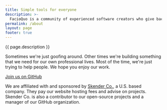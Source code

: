 ```yaml
---
title: Simple tools for everyone
description: >-
  FacioQuo is a community of experienced software creators who give back through open-source works.  We build simple online tools and microsites that people love.
permalink: /about
layout: page
footer: true
---
```


{{ page.description }}

Sometimes we're just goofing around.  Other times we're building something that we need for our own professional lives.  Most of the time, we're just trying to help people.  We hope you enjoy our work.

<p><a button class="fq-button" href="https://github.com/facioquo">Join us on GitHub</a></p>

We are affiliated with and sponsored by [Skender Co.](https://skenderco.com), a U.S. based company.  They pay our website hosting fees and advise on projects.  Skender Co. is also a contributor to our open-source projects and a manager of our GitHub organization.
